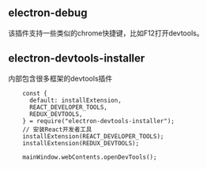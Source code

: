 ## electron-debug

该插件支持一些类似的chrome快捷键，比如F12打开devtools。

## electron-devtools-installer

内部包含很多框架的devtools插件

```
    const {
      default: installExtension,
      REACT_DEVELOPER_TOOLS,
      REDUX_DEVTOOLS,
    } = require("electron-devtools-installer");
    // 安装React开发者工具
    installExtension(REACT_DEVELOPER_TOOLS);
    installExtension(REDUX_DEVTOOLS);

    mainWindow.webContents.openDevTools();
```